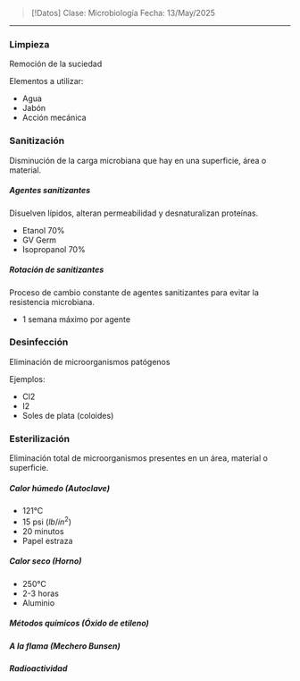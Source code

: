 >[!Datos]
>Clase: Microbiología
>Fecha: 13/May/2025

---
### Limpieza
Remoción de la suciedad

Elementos a utilizar:
- Agua
- Jabón
- Acción mecánica
### Sanitización
Disminución de la carga microbiana que hay en una superficie, área o material.
##### Agentes sanitizantes
Disuelven lípidos, alteran permeabilidad y desnaturalizan proteínas.

- Etanol 70%
- GV Germ
- Isopropanol 70%
##### Rotación de sanitizantes
Proceso de cambio constante de agentes sanitizantes para evitar la resistencia microbiana.

- 1 semana máximo por agente
### Desinfección
Eliminación de microorganismos patógenos

Ejemplos:
- Cl2
- I2
- Soles de plata (coloides)
### Esterilización
Eliminación total de microorganismos presentes en un área, material o superficie.
##### Calor húmedo (Autoclave)
- 121°C
- 15 psi ($lb/in^2$)
- 20 minutos
- Papel estraza
##### Calor seco (Horno)
- 250°C
- 2-3 horas
- Aluminio
##### Métodos químicos (Óxido de etileno)
##### A la flama (Mechero Bunsen)
##### Radioactividad